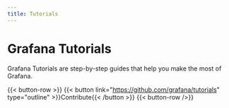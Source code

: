 ```yaml
---
title: Tutorials
---
```


# Grafana Tutorials

Grafana Tutorials are step-by-step guides that help you make the most of Grafana.

{{< button-row >}}
{{< button link="https://github.com/grafana/tutorials" type="outline" >}}Contribute{{< /button >}}
{{< button-row />}}

